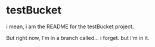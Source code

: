 # testBucket

i mean, i am the README for the testBucket project. 

But right now, I'm in a branch called... i forget. but i'm in it.
